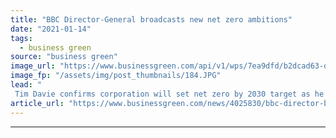 ```yaml
---
title: "BBC Director-General broadcasts new net zero ambitions"
date: "2021-01-14"
tags: 
  - business green
source: "business green"
image_url: "https://www.businessgreen.com/api/v1/wps/7ea9dfd/b2dcad63-d941-4031-a335-74a39f7924db/4/bbc-london-logo-185x114.JPG"
image_fp: "/assets/img/post_thumbnails/184.JPG"
lead: "
 Tim Davie confirms corporation will set net zero by 2030 target as he calls on organisation to 'dial up the focus on sustainability' ..."
article_url: "https://www.businessgreen.com/news/4025830/bbc-director-broadcasts-net-zero-ambitions"
---
```


---
